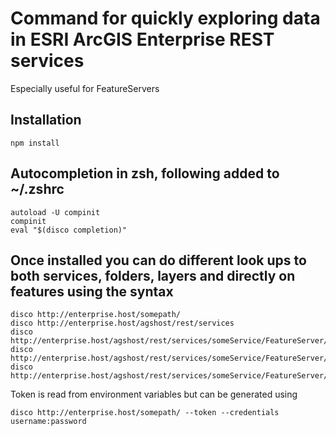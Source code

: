 # Command for quickly exploring data in ESRI ArcGIS Enterprise REST services
Especially useful for FeatureServers

## Installation
```
npm install
```
## Autocompletion in zsh, following added to ~/.zshrc
```
autoload -U compinit
compinit
eval "$(disco completion)"
```
## Once installed you can do different look ups to both services, folders, layers and directly on features using the syntax
```
disco http://enterprise.host/somepath/
disco http://enterprise.host/agshost/rest/services
disco http://enterprise.host/agshost/rest/services/someService/FeatureServer/
disco http://enterprise.host/agshost/rest/services/someService/FeatureServer/0
disco http://enterprise.host/agshost/rest/services/someService/FeatureServer/0/1234
```
Token is read from environment variables but can be generated using
```
disco http://enterprise.host/somepath/ --token --credentials username:password
```
